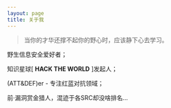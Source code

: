 ```yaml
---
layout: page
title: 关于我
---
```


> 当你的才华还撑不起你的野心时，应该静下心去学习。

野生信息安全爱好者；

知识星球[ **HACK THE WORLD** ]发起人；

(ATT&DEF)er - 专注红蓝对抗领域；

前·漏洞赏金猎人，混迹于各SRC却没啥排名...